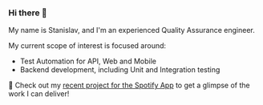 ### Hi there 👋
My name is Stanislav, and I'm an experienced Quality Assurance engineer. 

My current scope of interest is focused around:
- Test Automation for API, Web and Mobile
- Backend development, including Unit and Integration testing

💚 Check out my <a href="https://github.com/gitstanhub/test-automation-experiment-spotify">recent project for the Spotify App</a> to get a glimpse of the work I can deliver!

<!--
**gitstanhub/gitstanhub** is a ✨ _special_ ✨ repository because its `README.md` (this file) appears on your GitHub profile.

Here are some ideas to get you started:

- 🔭 I’m currently working on ...
- 🌱 I’m currently learning ...
- 👯 I’m looking to collaborate on ...
- 🤔 I’m looking for help with ...
- 💬 Ask me about ...
- 📫 How to reach me: ...
- 😄 Pronouns: ...
- ⚡ Fun fact: ...
-->
